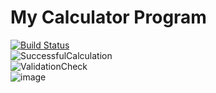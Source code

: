 # My Calculator Program
[![Build Status](https://app.travis-ci.com/tlr24/calc_project.svg?branch=main)](https://app.travis-ci.com/tlr24/calc_project)  
![SuccessfulCalculation](https://user-images.githubusercontent.com/70588311/145131167-94a098fa-405e-40f1-bdf9-fb52bc61e2fb.jpg)  
![ValidationCheck](https://user-images.githubusercontent.com/70588311/145131175-1175c3cb-36a5-41e9-aa70-a00ce55f88db.jpg)  
![image](https://user-images.githubusercontent.com/70588311/145131203-0df5f0e5-6dc6-42c8-bce0-73eed798fc76.png)  

